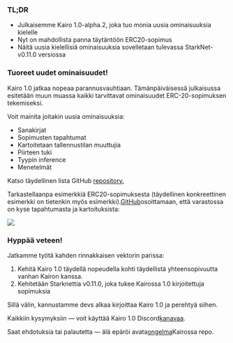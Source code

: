 ### TL;DR

* Julkaisemme Kairo 1.0-alpha.2, joka tuo monia uusia ominaisuuksia kielelle
* Nyt on mahdollista panna täytäntöön ERC20-sopimus
* Näitä uusia kielellisiä ominaisuuksia sovelletaan tulevassa StarkNet-v0.11.0 versiossa

### Tuoreet uudet ominaisuudet!

Kairo 1.0 jatkaa nopeaa parannusvauhtiaan. Tämänpäiväisessä julkaisussa esitetään muun muassa kaikki tarvittavat ominaisuudet ERC-20-sopimuksen tekemiseksi.

Voit mainita joitakin uusia ominaisuuksia:

* Sanakirjat
* Sopimusten tapahtumat
* Kartoitetaan tallennustilan muuttujia
* Piirteen tuki
* Tyypin inference
* Menetelmät

Katso täydellinen lista GitHub [repository.](https://github.com/starkware-libs/cairo)

Tarkastellaanpa esimerkkiä ERC20-sopimuksesta (täydellinen konkreettinen esimerkki on tietenkin myös esimerkki).[GitHub](https://github.com/starkware-libs/cairo/blob/main/crates/cairo-lang-starknet/test_data/erc20.cairo)osoittamaan, että varastossa on kyse tapahtumasta ja kartoituksista:

![](/assets/0_i4ch5-4rxxal4rkt.png)

### Hyppää veteen!

Jatkamme työtä kahden rinnakkaisen vektorin parissa:

1. Kehitä Kairo 1.0 täydellä nopeudella kohti täydellistä yhteensopivuutta vanhan Kairon kanssa.
2. Kehitetään Starknettia v0.11.0, joka tukee Kairossa 1.0 kirjoitettuja sopimuksia

Sillä välin, kannustamme devs alkaa kirjoittaa Kairo 1.0 ja perehtyä siihen.

Kaikkiin kysymyksiin — voit käyttää Kairo 1.0 Discord[kanavaa](https://discord.com/channels/793094838509764618/1065544063245365288).

Saat ehdotuksia tai palautetta — älä epäröi avata[ongelma](https://github.com/starkware-libs/cairo/issues)Kairossa repo.